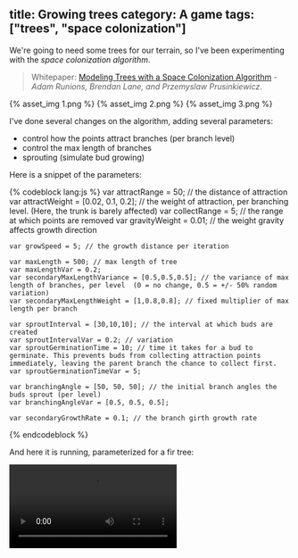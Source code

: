 title: Growing trees
category: A game
tags: ["trees", "space colonization"]
---

We're going to need some trees for our terrain, so I've been experimenting with the *space colonization algorithm*.

> Whitepaper: [Modeling Trees with a Space Colonization Algorithm](http://algorithmicbotany.org/papers/colonization.egwnp2007.large.pdf) - *Adam Runions, Brendan Lane, and Przemyslaw Prusinkiewicz*.


{% asset_img 1.png %}
{% asset_img 2.png %}
{% asset_img 3.png %}


I've done several changes on the algorithm, adding several parameters: 
- control how the points attract branches (per branch level)
- control the max length of branches
- sprouting (simulate bud growing)


Here is a snippet of the parameters:

{% codeblock lang:js %}
	var attractRange = 50;	// the distance of attraction
	var attractWeight = [0.02, 0.1, 0.2]; // the weight of attraction, per branching level. (Here, the trunk is barely affected)
	var collectRange = 5; // the range at which points are removed
	var gravityWeight = 0.01; // the weight gravity affects growth direction

	var growSpeed = 5; // the growth distance per iteration

	var maxLength = 500; // max length of tree
	var maxLengthVar = 0.2;
	var secondaryMaxLengthVariance = [0.5,0.5,0.5]; // the variance of max length of branches, per level  (0 = no change, 0.5 = +/- 50% random variation)
	var secondaryMaxLengthWeight = [1,0.8,0.8]; // fixed multiplier of max length per branch

	var sproutInterval = [30,10,10]; // the interval at which buds are created
	var sproutIntervalVar = 0.2; // variation
	var sproutGerminationTime = 10; // time it takes for a bud to germinate. This prevents buds from collecting attraction points immediately, leaving the parent branch the chance to collect first.
	var sproutGerminationTimeVar = 5; 

	var branchingAngle = [50, 50, 50]; // the initial branch angles the buds sprout (per level)
	var branchingAngleVar = [0.5, 0.5, 0.5];

	var secondaryGrowthRate = 0.1; // the branch girth growth rate

{% endcodeblock %}


And here it is running, parameterized for a fir tree:

<video src="{% asset_path grow.mp4 %}" autoplay loop controls/>